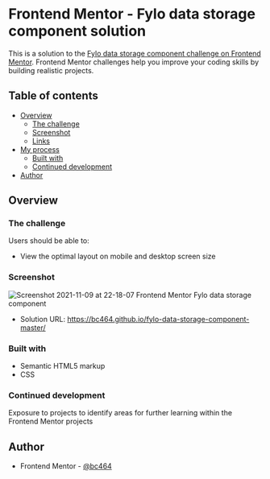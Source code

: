 # Frontend Mentor - Fylo data storage component solution

This is a solution to the [Fylo data storage component challenge on Frontend Mentor](https://www.frontendmentor.io/challenges/fylo-data-storage-component-1dZPRbV5n). Frontend Mentor challenges help you improve your coding skills by building realistic projects. 

## Table of contents

- [Overview](#overview)
  - [The challenge](#the-challenge)
  - [Screenshot](#screenshot)
  - [Links](#links)
- [My process](#my-process)
  - [Built with](#built-with)
   - [Continued development](#continued-development)
- [Author](#author)


## Overview

### The challenge

Users should be able to:

- View the optimal layout on mobile and desktop screen size


### Screenshot

![Screenshot 2021-11-09 at 22-18-07 Frontend Mentor Fylo data storage component](https://user-images.githubusercontent.com/82536545/140999074-82266955-b44f-4417-8bb4-6e63199df8da.png)

- Solution URL: https://bc464.github.io/fylo-data-storage-component-master/

### Built with

- Semantic HTML5 markup
- CSS 

### Continued development

Exposure to projects to identify areas for further learning within the Frontend Mentor projects

## Author

- Frontend Mentor - [@bc464](https://www.frontendmentor.io/profile/yourusername)
